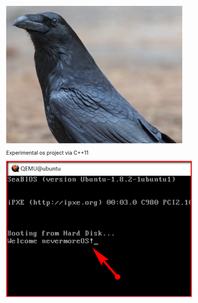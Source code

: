 
![Image](https://raw.githubusercontent.com/straceX/nevermoreOS/master/readme_img/nevermoreOS.png?raw=true "nevermoreOS")


Experimental os project via C++11


![Image](https://raw.githubusercontent.com/straceX/nevermoreOS/master/readme_img/welcome.png?raw=true "welcome message")
